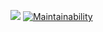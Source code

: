 <a href="https://codeclimate.com/github/JENNY-257/React-App/test_coverage"><img src="https://api.codeclimate.com/v1/badges/f4b896ea1a2c4251a030/test_coverage" /></a>
[![Maintainability](https://api.codeclimate.com/v1/badges/f4b896ea1a2c4251a030/maintainability)](https://codeclimate.com/github/JENNY-257/React-App/maintainability)